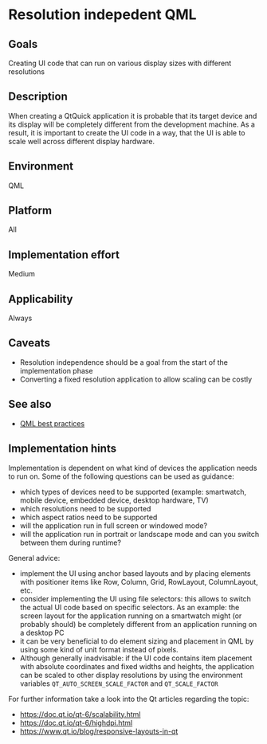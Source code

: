 # Resolution indepedent QML

## Goals
Creating UI code that can run on various display sizes with different resolutions

## Description
When creating a QtQuick application it is probable that its target device and its display will be completely different from the development machine.
As a result, it is important to create the UI code in a way, that the UI is able to scale well across different display hardware.

## Environment
QML

## Platform
All

## Implementation effort
Medium

## Applicability
Always

## Caveats
- Resolution independence should be a goal from the start of the implementation phase
- Converting a fixed resolution application to allow scaling can be costly

## See also

- [QML best practices](https://toolbox.basyskom.com/8)

## Implementation hints
Implementation is dependent on what kind of devices the application needs to run on. Some of the following questions can be used as guidance:

- which types of devices need to be supported (example: smartwatch, mobile device, embedded device, desktop hardware, TV)
- which resolutions need to be supported
- which aspect ratios need to be supported
- will the application run in full screen or windowed mode?
- will the application run in portrait or landscape mode and can you switch between them during runtime?

General advice:

- implement the UI using anchor based layouts and by placing elements with positioner items like Row, Column, Grid, RowLayout, ColumnLayout, etc.
- consider implementing the UI using file selectors: this allows to switch the actual UI code based on specific selectors. As an example: the screen layout for the application running on a smartwatch might (or probably should) be completely different from an application running on a desktop PC
- it can be very beneficial to do element sizing and placement in QML by using some kind of unit format instead of pixels.
- Although generally inadvisable: if the UI code contains item placement with absolute coordinates and fixed widths and heights, the application can be scaled to other display resolutions by using the environment variables `QT_AUTO_SCREEN_SCALE_FACTOR` and `QT_SCALE_FACTOR`

For further information take a look into the Qt articles regarding the topic:

- https://doc.qt.io/qt-6/scalability.html
- https://doc.qt.io/qt-6/highdpi.html
- https://www.qt.io/blog/responsive-layouts-in-qt
